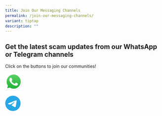 ```yaml
---
title: Join Our Messaging Channels
permalink: /join-our-messaging-channels/
variant: tiptap
description: ""
---
```

<h2><strong>Get the latest scam updates from our WhatsApp or Telegram channels</strong></h2>
<p>Click on the buttons to join our communities!</p><a class="isomer-image-wrapper" href="https://whatsapp.com/channel/0029Va4imcoCRs1thRkcGg1b"><img style="width: 11%;" height="auto" width="100%" alt="" src="/images/whatsapp.svg"></a>
<p></p>
<p></p><a class="isomer-image-wrapper" href="https://t.me/ncpcscamalert"><img style="width: 10%;" height="auto" width="100%" alt="" src="/images/telegram.png"></a>
<p></p>